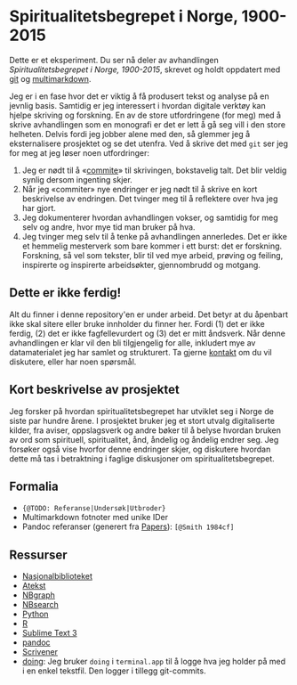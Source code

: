 # Spiritualitetsbegrepet i Norge, 1900-2015

Dette er et eksperiment. Du ser nå deler av avhandlingen *Spiritualitetsbegrepet i Norge, 1900-2015*, skrevet og holdt oppdatert med [git][3388-0002] og [multimarkdown][3388-0003].

Jeg er i en fase hvor det er viktig å få produsert tekst og analyse på en jevnlig basis. Samtidig er jeg interessert i hvordan digitale verktøy kan hjelpe skriving og forskning. En av de store utfordringene (for meg) med å skrive avhandlingen som en monografi er det er lett å gå seg vill i den store helheten. Delvis fordi jeg jobber alene med den, så glemmer jeg å eksternalisere prosjektet og se det utenfra. Ved å skrive det med `git` ser jeg for meg at jeg løser noen utfordringer:

1.   Jeg er nødt til å «[commite][3388-0001]» til skrivingen, bokstavelig talt. Det blir veldig synlig dersom ingenting skjer.
2.   Når jeg «commiter» nye endringer er jeg nødt til å skrive en kort beskrivelse av endringen. Det tvinger meg til å reflektere over hva jeg har gjort.
3.   Jeg dokumenterer hvordan avhandlingen vokser, og samtidig for meg selv og andre, hvor mye tid man bruker på hva.
4.   Jeg tvinger meg selv til å tenke på avhandlingen annerledes. Det er ikke et hemmelig mesterverk som bare kommer i ett burst: det er forskning. Forskning, så vel som tekster, blir til ved mye arbeid, prøving og feiling, inspirerte og inspirerte arbeidsøkter, gjennombrudd og motgang.

[3388-0001]: http://git-scm.com/docs/git-commit

## Dette er ikke ferdig!

Alt du finner i denne repository'en er under arbeid. Det betyr at du åpenbart ikke skal sitere eller bruke innholder du finner her. Fordi (1) det er ikke ferdig, (2) det er ikke fagfellevurdert og (3) det er mitt åndsverk. Når denne avhandlingen er klar vil den bli tilgjengelig for alle, inkludert mye av datamaterialet jeg har samlet og strukturert. Ta gjerne [kontakt](mailto:knut.melvar@uib.no) om du vil diskutere, eller har noen spørsmål.

[3388-0002]: http://git-scm.com/
[3388-0003]: http://fletcherpenney.net/multimarkdown/

## Kort beskrivelse av prosjektet

Jeg forsker på hvordan spiritualitetsbegrepet har utviklet seg i Norge de siste par hundre årene. I prosjektet bruker jeg et stort utvalg digitaliserte kilder, fra aviser, oppslagsverk og andre bøker til å belyse hvordan bruken av ord som spirituell, spiritualitet, ånd, åndelig og åndelig endrer seg. Jeg forsøker også vise hvorfor denne endringer skjer, og diskutere hvordan dette må tas i betraktning i faglige diskusjoner om spiritualitetsbegrepet.

## Formalia

-   `{@TODO: Referanse|Undersøk|Utbroder}`
-   Multimarkdown fotnoter med unike IDer
-   Pandoc referanser (generert fra [Papers][3388-0005]): `[@Smith 1984cf]`

## Ressurser

-   [Nasjonalbiblioteket](http://nb.no)
-   [Atekst][6593-0001]
-   [NBgraph][6593-0002]
-   [NBsearch][6593-0003]
-   [Python][6593-0004]
-   [R][6593-0005]
-   [Sublime Text 3][6593-0006]
-   [pandoc][6593-0007]
-   [Scrivener][6593-0008]
-   [doing][3388-0004]: Jeg bruker `doing` i `terminal.app` til å logge hva jeg holder på med i en enkel tekstfil. Den logger i tillegg git-commits.

[6593-0001]: https://www.retriever-info.com/services/archive.html
[6593-0002]: http://jekyll-hyde/nbgraph
[6593-0003]: http://jekyll-hyde/nbsearch
[6593-0004]: https://www.python.org/
[6593-0005]: http://www.r-project.org/
[6593-0006]: http://www.sublimetext.com/3
[6593-0007]: http://johnmacfarlane.net/pandoc/
[6593-0008]: http://www.literatureandlatte.com/scrivener.php
[3388-0004]: http://brettterpstra.com/projects/doing/
[3388-0005]: http://www.papersapp.com/mac/
